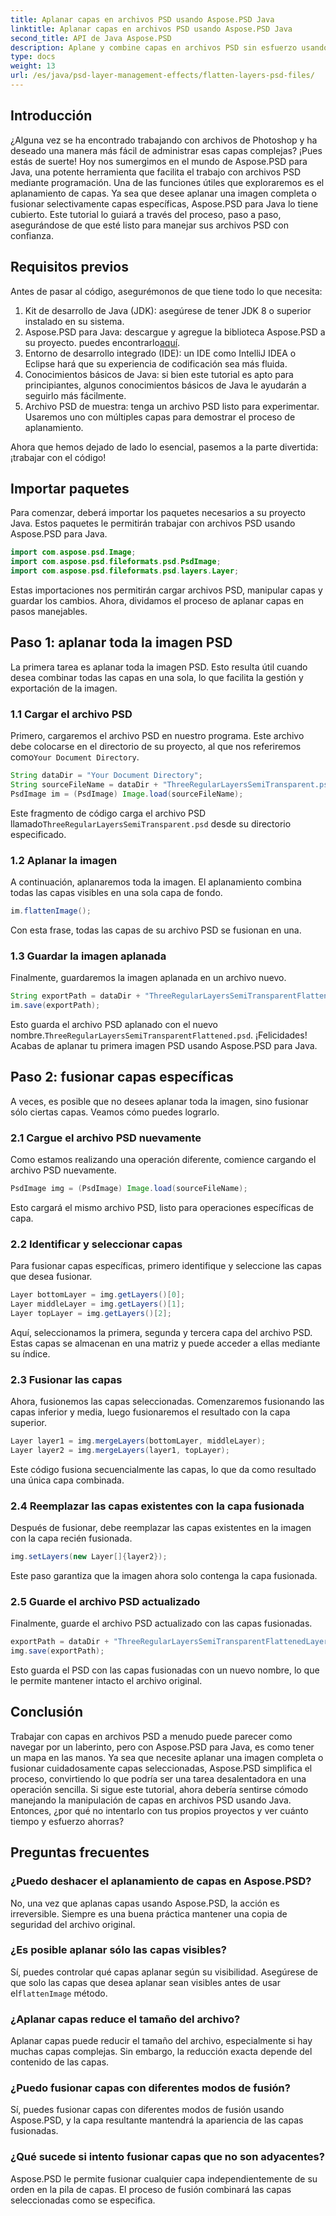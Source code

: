 ```yaml
---
title: Aplanar capas en archivos PSD usando Aspose.PSD Java
linktitle: Aplanar capas en archivos PSD usando Aspose.PSD Java
second_title: API de Java Aspose.PSD
description: Aplane y combine capas en archivos PSD sin esfuerzo usando Aspose.PSD para Java. Siga esta guía paso a paso para simplificar la administración de sus archivos PSD.
type: docs
weight: 13
url: /es/java/psd-layer-management-effects/flatten-layers-psd-files/
---
```

## Introducción

¿Alguna vez se ha encontrado trabajando con archivos de Photoshop y ha deseado una manera más fácil de administrar esas capas complejas? ¡Pues estás de suerte! Hoy nos sumergimos en el mundo de Aspose.PSD para Java, una potente herramienta que facilita el trabajo con archivos PSD mediante programación. Una de las funciones útiles que exploraremos es el aplanamiento de capas. Ya sea que desee aplanar una imagen completa o fusionar selectivamente capas específicas, Aspose.PSD para Java lo tiene cubierto. Este tutorial lo guiará a través del proceso, paso a paso, asegurándose de que esté listo para manejar sus archivos PSD con confianza.

## Requisitos previos

Antes de pasar al código, asegurémonos de que tiene todo lo que necesita:

1. Kit de desarrollo de Java (JDK): asegúrese de tener JDK 8 o superior instalado en su sistema.
2.  Aspose.PSD para Java: descargue y agregue la biblioteca Aspose.PSD a su proyecto. puedes encontrarlo[aquí](https://releases.aspose.com/psd/java/).
3. Entorno de desarrollo integrado (IDE): un IDE como IntelliJ IDEA o Eclipse hará que su experiencia de codificación sea más fluida.
4. Conocimientos básicos de Java: si bien este tutorial es apto para principiantes, algunos conocimientos básicos de Java le ayudarán a seguirlo más fácilmente.
5. Archivo PSD de muestra: tenga un archivo PSD listo para experimentar. Usaremos uno con múltiples capas para demostrar el proceso de aplanamiento.

Ahora que hemos dejado de lado lo esencial, pasemos a la parte divertida: ¡trabajar con el código!

## Importar paquetes

Para comenzar, deberá importar los paquetes necesarios a su proyecto Java. Estos paquetes le permitirán trabajar con archivos PSD usando Aspose.PSD para Java.

```java
import com.aspose.psd.Image;
import com.aspose.psd.fileformats.psd.PsdImage;
import com.aspose.psd.fileformats.psd.layers.Layer;
```

Estas importaciones nos permitirán cargar archivos PSD, manipular capas y guardar los cambios. Ahora, dividamos el proceso de aplanar capas en pasos manejables.

## Paso 1: aplanar toda la imagen PSD

La primera tarea es aplanar toda la imagen PSD. Esto resulta útil cuando desea combinar todas las capas en una sola, lo que facilita la gestión y exportación de la imagen.

### 1.1 Cargar el archivo PSD

 Primero, cargaremos el archivo PSD en nuestro programa. Este archivo debe colocarse en el directorio de su proyecto, al que nos referiremos como`Your Document Directory`.

```java
String dataDir = "Your Document Directory";
String sourceFileName = dataDir + "ThreeRegularLayersSemiTransparent.psd";
PsdImage im = (PsdImage) Image.load(sourceFileName);
```

Este fragmento de código carga el archivo PSD llamado`ThreeRegularLayersSemiTransparent.psd` desde su directorio especificado.

### 1.2 Aplanar la imagen

A continuación, aplanaremos toda la imagen. El aplanamiento combina todas las capas visibles en una sola capa de fondo.

```java
im.flattenImage();
```

Con esta frase, todas las capas de su archivo PSD se fusionan en una.

### 1.3 Guardar la imagen aplanada

Finalmente, guardaremos la imagen aplanada en un archivo nuevo.

```java
String exportPath = dataDir + "ThreeRegularLayersSemiTransparentFlattened.psd";
im.save(exportPath);
```

 Esto guarda el archivo PSD aplanado con el nuevo nombre.`ThreeRegularLayersSemiTransparentFlattened.psd`. ¡Felicidades! Acabas de aplanar tu primera imagen PSD usando Aspose.PSD para Java.

## Paso 2: fusionar capas específicas

A veces, es posible que no desees aplanar toda la imagen, sino fusionar sólo ciertas capas. Veamos cómo puedes lograrlo.

### 2.1 Cargue el archivo PSD nuevamente

Como estamos realizando una operación diferente, comience cargando el archivo PSD nuevamente.

```java
PsdImage img = (PsdImage) Image.load(sourceFileName);
```

Esto cargará el mismo archivo PSD, listo para operaciones específicas de capa.

### 2.2 Identificar y seleccionar capas

Para fusionar capas específicas, primero identifique y seleccione las capas que desea fusionar.

```java
Layer bottomLayer = img.getLayers()[0];
Layer middleLayer = img.getLayers()[1];
Layer topLayer = img.getLayers()[2];
```

Aquí, seleccionamos la primera, segunda y tercera capa del archivo PSD. Estas capas se almacenan en una matriz y puede acceder a ellas mediante su índice.

### 2.3 Fusionar las capas

Ahora, fusionemos las capas seleccionadas. Comenzaremos fusionando las capas inferior y media, luego fusionaremos el resultado con la capa superior.

```java
Layer layer1 = img.mergeLayers(bottomLayer, middleLayer);
Layer layer2 = img.mergeLayers(layer1, topLayer);
```

Este código fusiona secuencialmente las capas, lo que da como resultado una única capa combinada.

### 2.4 Reemplazar las capas existentes con la capa fusionada

Después de fusionar, debe reemplazar las capas existentes en la imagen con la capa recién fusionada.

```java
img.setLayers(new Layer[]{layer2});
```

Este paso garantiza que la imagen ahora solo contenga la capa fusionada.

### 2.5 Guarde el archivo PSD actualizado

Finalmente, guarde el archivo PSD actualizado con las capas fusionadas.

```java
exportPath = dataDir + "ThreeRegularLayersSemiTransparentFlattenedLayerByLayer.psd";
img.save(exportPath);
```

Esto guarda el PSD con las capas fusionadas con un nuevo nombre, lo que le permite mantener intacto el archivo original.

## Conclusión

Trabajar con capas en archivos PSD a menudo puede parecer como navegar por un laberinto, pero con Aspose.PSD para Java, es como tener un mapa en las manos. Ya sea que necesite aplanar una imagen completa o fusionar cuidadosamente capas seleccionadas, Aspose.PSD simplifica el proceso, convirtiendo lo que podría ser una tarea desalentadora en una operación sencilla. Si sigue este tutorial, ahora debería sentirse cómodo manejando la manipulación de capas en archivos PSD usando Java. Entonces, ¿por qué no intentarlo con tus propios proyectos y ver cuánto tiempo y esfuerzo ahorras?

## Preguntas frecuentes

### ¿Puedo deshacer el aplanamiento de capas en Aspose.PSD?  
No, una vez que aplanas capas usando Aspose.PSD, la acción es irreversible. Siempre es una buena práctica mantener una copia de seguridad del archivo original.

### ¿Es posible aplanar sólo las capas visibles?  
 Sí, puedes controlar qué capas aplanar según su visibilidad. Asegúrese de que solo las capas que desea aplanar sean visibles antes de usar el`flattenImage` método.

### ¿Aplanar capas reduce el tamaño del archivo?  
Aplanar capas puede reducir el tamaño del archivo, especialmente si hay muchas capas complejas. Sin embargo, la reducción exacta depende del contenido de las capas.

### ¿Puedo fusionar capas con diferentes modos de fusión?  
Sí, puedes fusionar capas con diferentes modos de fusión usando Aspose.PSD, y la capa resultante mantendrá la apariencia de las capas fusionadas.

### ¿Qué sucede si intento fusionar capas que no son adyacentes?  
Aspose.PSD le permite fusionar cualquier capa independientemente de su orden en la pila de capas. El proceso de fusión combinará las capas seleccionadas como se especifica.
